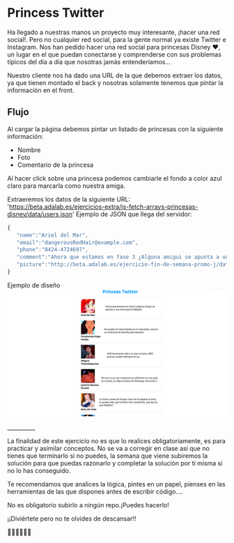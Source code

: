 # Princess Twitter 
Ha llegado a nuestras manos un proyecto muy interesante, ¡hacer una red social!. Pero no cualquier red social, para la gente normal ya existe Twitter e Instagram. Nos han pedido hacer una red social para princesas Disney ❤️, un lugar en el que puedan conectarse y comprenderse con sus problemas típicos del día a día que nosotras jamás entenderíamos...

Nuestro cliente nos ha dado una URL de la que debemos extraer los datos, ya que tienen montado el back y nosotras solamente tenemos que pintar la información en el front.

## Flujo
Al cargar la página debemos pintar un listado de princesas con la siguiente información:
- Nombre
- Foto
- Comentario de la princesa

Al hacer click sobre una princesa podemos cambiarle el fondo a color azul claro para marcarla como nuestra amiga.

Extraeremos los datos de la siguiente URL: 'https://beta.adalab.es/ejercicios-extra/js-fetch-arrays-princesas-disney/data/users.json'
Ejemplo de JSON que llega del servidor:

 ```js
{
	"name":"Ariel del Mar",
	"email":"dangerousRedHair@example.com",
	"phone":"0424-4724697",
	"comment":"Ahora que estamos en fase 3 ¿Alguna amigui se apunta a una mariscada el Sábado?",
	"picture":"http://beta.adalab.es/ejercicio-fin-de-semana-promo-j/data/images/ariel.jpg"
}
```

Ejemplo de diseño
![Ejemplo de diseño](princess-twitter.png)

\_\_\_\_\_\_\_\_\_\_

La finalidad de este ejercicio no es que lo realices obligatoriamente, es para practicar y asimilar conceptos. No se va a corregir en clase así que no tienes que terminarlo si no puedes, la semana que viene subiremos la solución para que puedas razonarlo y completar la solución por tí misma si no lo has conseguido.

Te recomendamos que analices la lógica, pintes en un papel, pienses en las herramientas de las que dispones antes de escribir código....

No es obligatorio subirlo a ningún repo.¡Puedes hacerlo!

¡¡Diviértete pero no te olvides de descansar!!

🦄🦄🦄💩💩💩

